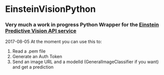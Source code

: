# EinsteinVisionPython

### Very much a work in progress Python Wrapper for the [Einstein Predictive Vision API service](https://devcenter.heroku.com/articles/einstein-vision)

2017-08-05 At the moment you can use this to:
1. Read a .pem file
2. Generate an Auth Token
3. Send an image URL and a modelId (GeneralImageClassifier if you want) and get a prediction